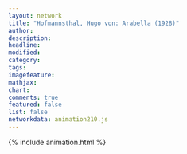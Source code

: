 ```yaml
---
layout: network
title: "Hofmannsthal, Hugo von: Arabella (1928)"
author:
description:
headline:
modified:
category:
tags:
imagefeature: 
mathjax: 
chart: 
comments: true
featured: false
list: false
networkdata: animation210.js
---
```

{% include animation.html %}
